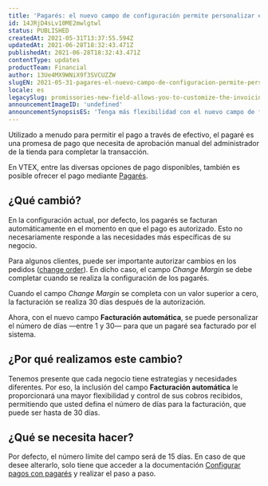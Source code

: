 ```yaml
---
title: 'Pagarés: el nuevo campo de configuración permite personalizar el plazo de facturación'
id: 14JRjD4sLv10ME2mwlgtwl
status: PUBLISHED
createdAt: 2021-05-31T13:37:55.594Z
updatedAt: 2021-06-28T18:32:43.471Z
publishedAt: 2021-06-28T18:32:43.471Z
contentType: updates
productTeam: Financial
author: 13Ue4MX9WNiX9f3SVCUZZW
slugEN: 2021-05-31-pagares-el-nuevo-campo-de-configuracion-permite-personalizar-el-plazo-de
locale: es
legacySlug: promissories-new-field-allows-you-to-customize-the-invoicing-time-frame
announcementImageID: 'undefined'
announcementSynopsisES: 'Tenga más flexibilidad con el nuevo campo de facturación automática en la configuración de pagarés.'
---
```


Utilizado a menudo para permitir el pago a través de efectivo, el pagaré es una promesa de pago que necesita de aprobación manual del administrador de la tienda para completar la transacción.

En VTEX, entre las diversas opciones de pago disponibles, también es posible ofrecer el pago mediante [Pagarés](https://help.vtex.com/es/tracks/pagamentos--6GAS7ZzGAm7AGoEAwDbwJG/1wWt35dRwEboRs1nrSx7G0#pagares).

## ¿Qué cambió?

En la configuración actual, por defecto, los pagarés se facturan automáticamente en el momento en que el pago es autorizado. Esto no necesariamente responde a las necesidades más específicas de su negocio. 

Para algunos clientes, puede ser importante autorizar cambios en los pedidos ([change order](https://help.vtex.com/es/tutorial/como-fazer-a-alteracao-de-itens--tutorials_190)). En dicho caso, el campo *Change Margin* se debe completar cuando se realiza la configuración de los pagarés.

Cuando el campo *Change Margin* se completa con un valor superior a cero, la facturación se realiza 30 días después de la autorización. 

Ahora, con el nuevo campo __Facturación automática__, se puede personalizar el número de días —entre 1 y 30— para que un pagaré sea facturado por el sistema.

## ¿Por qué realizamos este cambio?

Tenemos presente que cada negocio tiene estrategias y necesidades diferentes. Por eso, la inclusión del campo __Facturación automática__ le proporcionará una mayor flexibilidad y control de sus cobros recibidos, permitiendo que usted defina el número de días para la facturación, que puede ser hasta de 30 días.

## ¿Qué se necesita hacer?

Por defecto, el número límite del campo será de 15 días. En caso de que desee alterarlo, solo tiene que acceder a la documentación [Configurar pagos con pagarés](https://help.vtex.com/es/tutorial/configurar-pagamentos-com-promissoria--5pW7avTwtyQcMu4uiW8quQ?&utm_source=autocomplete) y realizar el paso a paso.

